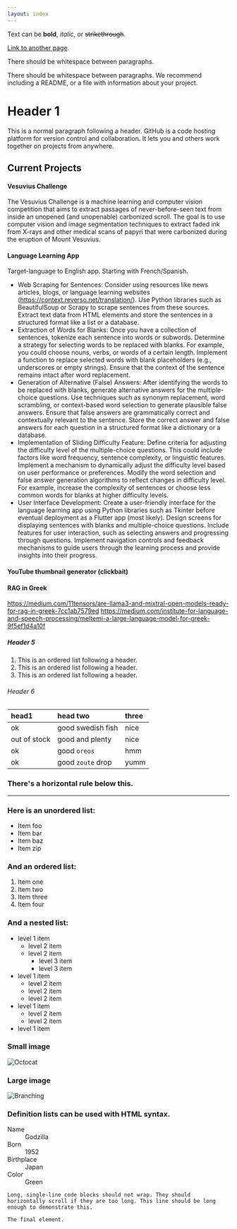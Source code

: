 ```yaml
---
layout: index
---
```


Text can be **bold**, _italic_, or ~~strikethrough~~.

[Link to another page](./about.html).

There should be whitespace between paragraphs.

There should be whitespace between paragraphs. We recommend including a README, or a file with information about your project.

# Header 1

This is a normal paragraph following a header. GitHub is a code hosting platform for version control and collaboration. It lets you and others work together on projects from anywhere.

## Current Projects

#### Vesuvius Challenge

The Vesuvius Challenge is a machine learning and computer vision competition that aims to extract passages of never-before-seen text from inside an unopened (and unopenable) carbonized scroll. The goal is to use computer vision and image segmentation techniques to extract faded ink from X-rays and other medical scans of papyri that were carbonized during the eruption of Mount Vesuvius.

#### Language Learning App
Target-language to English app. Starting with French/Spanish.

* Web Scraping for Sentences:
Consider using resources like news articles, blogs, or language learning websites (https://context.reverso.net/translation/).
Use Python libraries such as BeautifulSoup or Scrapy to scrape sentences from these sources. Extract text data from HTML elements and store the sentences in a structured format like a list or a database.
* Extraction of Words for Blanks:
Once you have a collection of sentences, tokenize each sentence into words or subwords.
Determine a strategy for selecting words to be replaced with blanks. For example, you could choose nouns, verbs, or words of a certain length.
Implement a function to replace selected words with blank placeholders (e.g., underscores or empty strings). Ensure that the context of the sentence remains intact after word replacement.
* Generation of Alternative (False) Answers:
After identifying the words to be replaced with blanks, generate alternative answers for the multiple-choice questions.
Use techniques such as synonym replacement, word scrambling, or context-based word selection to generate plausible false answers.
Ensure that false answers are grammatically correct and contextually relevant to the sentence.
Store the correct answer and false answers for each question in a structured format like a dictionary or a database.
* Implementation of Sliding Difficulty Feature:
Define criteria for adjusting the difficulty level of the multiple-choice questions. This could include factors like word frequency, sentence complexity, or linguistic features.
Implement a mechanism to dynamically adjust the difficulty level based on user performance or preferences.
Modify the word selection and false answer generation algorithms to reflect changes in difficulty level. For example, increase the complexity of sentences or choose less common words for blanks at higher difficulty levels.
* User Interface Development:
Create a user-friendly interface for the language learning app using Python libraries such as Tkinter before eventual deployment as a Flutter app (most likely).
Design screens for displaying sentences with blanks and multiple-choice questions. Include features for user interaction, such as selecting answers and progressing through questions.
Implement navigation controls and feedback mechanisms to guide users through the learning process and provide insights into their progress.


#### YouTube thumbnail generator (clickbait)



#### RAG in Greek


https://medium.com/11tensors/are-llama3-and-mixtral-open-models-ready-for-rag-in-greek-7cc1ab7579ed
https://medium.com/institute-for-language-and-speech-processing/meltemi-a-large-language-model-for-greek-9f5ef1d4a10f

##### Header 5

1.  This is an ordered list following a header.
2.  This is an ordered list following a header.
3.  This is an ordered list following a header.

###### Header 6

| head1        | head two          | three |
|:-------------|:------------------|:------|
| ok           | good swedish fish | nice  |
| out of stock | good and plenty   | nice  |
| ok           | good `oreos`      | hmm   |
| ok           | good `zoute` drop | yumm  |

### There's a horizontal rule below this.

* * *

### Here is an unordered list:

*   Item foo
*   Item bar
*   Item baz
*   Item zip

### And an ordered list:

1.  Item one
1.  Item two
1.  Item three
1.  Item four

### And a nested list:

- level 1 item
  - level 2 item
  - level 2 item
    - level 3 item
    - level 3 item
- level 1 item
  - level 2 item
  - level 2 item
  - level 2 item
- level 1 item
  - level 2 item
  - level 2 item
- level 1 item

### Small image

![Octocat](https://github.githubassets.com/images/icons/emoji/octocat.png)

### Large image

![Branching](https://guides.github.com/activities/hello-world/branching.png)


### Definition lists can be used with HTML syntax.

<dl>
<dt>Name</dt>
<dd>Godzilla</dd>
<dt>Born</dt>
<dd>1952</dd>
<dt>Birthplace</dt>
<dd>Japan</dd>
<dt>Color</dt>
<dd>Green</dd>
</dl>

```
Long, single-line code blocks should not wrap. They should horizontally scroll if they are too long. This line should be long enough to demonstrate this.
```

```
The final element.
```

